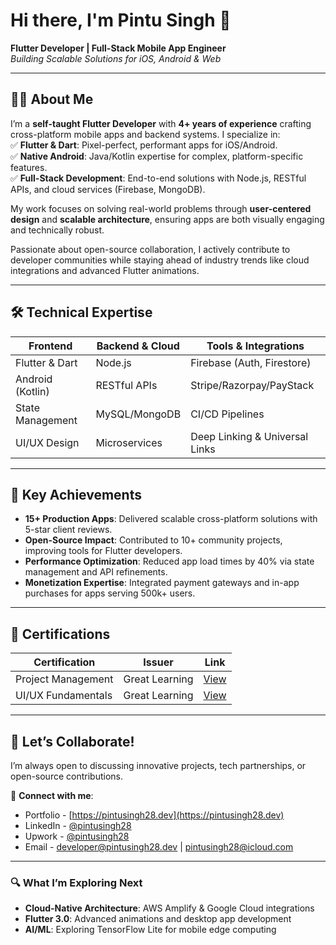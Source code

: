 # Hi there, I'm Pintu Singh 👋  
**Flutter Developer | Full-Stack Mobile App Engineer**  
*Building Scalable Solutions for iOS, Android & Web*  

---

## 👨‍💻 About Me  

I’m a **self-taught Flutter Developer** with **4+ years of experience** crafting cross-platform mobile apps and backend systems. I specialize in:  
✅ **Flutter & Dart**: Pixel-perfect, performant apps for iOS/Android.  
✅ **Native Android**: Java/Kotlin expertise for complex, platform-specific features.  
✅ **Full-Stack Development**: End-to-end solutions with Node.js, RESTful APIs, and cloud services (Firebase, MongoDB).  

My work focuses on solving real-world problems through **user-centered design** and **scalable architecture**, ensuring apps are both visually engaging and technically robust.  

Passionate about open-source collaboration, I actively contribute to developer communities while staying ahead of industry trends like cloud integrations and advanced Flutter animations.  

---

## 🛠️ Technical Expertise  

| **Frontend**      | **Backend & Cloud**       | **Tools & Integrations**       |  
|--------------------|---------------------------|---------------------------------|  
| Flutter & Dart     | Node.js                   | Firebase (Auth, Firestore)      |  
| Android (Kotlin)   | RESTful APIs              | Stripe/Razorpay/PayStack        |  
| State Management   | MySQL/MongoDB             | CI/CD Pipelines                 |  
| UI/UX Design       | Microservices             | Deep Linking & Universal Links  |  

---

## 🌟 Key Achievements  

- **15+ Production Apps**: Delivered scalable cross-platform solutions with 5-star client reviews.  
- **Open-Source Impact**: Contributed to 10+ community projects, improving tools for Flutter developers.  
- **Performance Optimization**: Reduced app load times by 40% via state management and API refinements.  
- **Monetization Expertise**: Integrated payment gateways and in-app purchases for apps serving 500k+ users.  

---

## 📜 Certifications  

| **Certification**       | **Issuer**         | **Link**                                   |  
|--------------------------|--------------------|--------------------------------------------|  
| Project Management       | Great Learning     | [View](https://www.mygreatlearning.com/certificate/JMOFIMUR) |  
| UI/UX Fundamentals       | Great Learning     | [View](https://www.mygreatlearning.com/certificate/LTLHYOXD) |  

---

## 💬 Let’s Collaborate!  

I’m always open to discussing innovative projects, tech partnerships, or open-source contributions.  

🔗 **Connect with me**:  
- Portfolio - [https://pintusingh28.dev](https://pintusingh28.dev)  
- LinkedIn - [@pintusingh28](https://linkedin.com/in/pintusingh28)  
- Upwork - [@pintusingh28](https://upwork.com/freelancers/pintusingh28)  
- Email - [developer@pintusingh28.dev](mailto:developer@pintusingh28.dev) | [pintusingh28@icloud.com](mailto:pintusingh28@icloud.com)  

---

### 🔍 **What I’m Exploring Next**  
- **Cloud-Native Architecture**: AWS Amplify & Google Cloud integrations  
- **Flutter 3.0**: Advanced animations and desktop app development  
- **AI/ML**: Exploring TensorFlow Lite for mobile edge computing  
